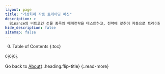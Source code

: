 ```yaml
---
layout: page
title: "가상화폐 자동 트레이딩 머신"
description: >
  Binance의 비트코인 선물 종목의 매매전략을 테스트하고, 전략에 맞추어 자동으로 트레이딩하는 봇을 만드는 개인 프로젝트입니다.
hide_description: false
sitemap: false
---
```


0. Table of Contents
{:toc}

아아아.

Go back to [About](about.md){:.heading.flip-title}
{:.read-more}